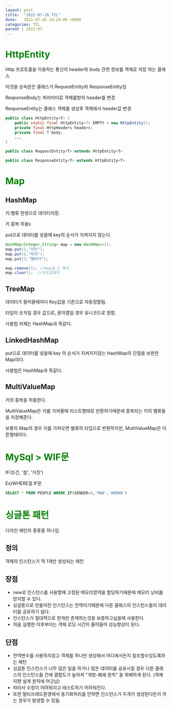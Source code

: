 ```yaml
---
layout: post
title:  "2022-07-26 TIL"
date:   2022-07-26 14:29:06 +0900
categories: TIL
parent : 2022-07
---
```


<span style="color:green">HttpEntity</span>
==========================================

Http 프로토콜을 이용하는 통신의 header와 body 관련 정보를 객체로 저장 하는 클래스

이것을 상속받은 클래스가 RequestEntity와 ResponseEntity임

ResponseBody는  파라미터로 객체를받아 header를 변경

ResponseEntity는 클래스 객체를 생성후 객체에서 header값 변경

```java
public class HttpEntity<T> {
    public static final HttpEntity<?> EMPTY = new HttpEntity();
    private final HttpHeaders headers;
    private final T body;
    ...
}
```
```java
public class RequestEntity<T> extends HttpEntity<T>

public class ResponseEntity<T> extends HttpEntity<T>
```

<span style="color:green">Map</span>
====================================

HashMap
-------

키:밸류 한쌍으로 데이터저장. 

키 중복 허용x

put으로 데이터를 넣을때 key의 순서가 지켜지지 않는다.
```java
HashMap<Integer,String> map = new HashMap<>();
map.put(1,"치킨");
map.put(2,"피자");
map.put(3,"햄버거");

map.remove(1); //key값 1 제거
map.clear();  //모든값제거
```

TreeMap
------
데이터가 들어올때마다 Key값을 기준으로 자동정렬됨.

타입이 숫자일 경우 값으로, 문자열일 경우 유니코드로 정렬.

사용법 자체는 HashMap과 똑같다.

LinkedHashMap
------------
put으로 데이터를 넣을때 key 의 순서가 지켜지지않는 HashMap의 단점을 보완한 Map이다.

사용법은 HashMap과 똑같다.

MultiValueMap
-------------
키의 중복을 허용한다.

MultiValueMap은  키를 가져올때 리스트형태로 반환하기때문에 중복되는 키의 밸류들을 저장해준다.

보통의 Map의 경우  키를 가져오면 밸류의 타입으로 반환하지만, MultiValueMap은 다른형태이다.

<span style="color:green">MySql > WIF문</span>
=============================================

IF(조건, '참', '거짓')

Ex)WHERE절 IF문
```sql
SELECT * FROM PEOPLE WHERE IF(GENDER=0,'MAN','WOMAN')

```

<span style="color:green">싱글톤 패턴</span>
=============================================

디자인 패턴의 종류중 하나임.

정의
---

객체의 인스턴스가 딱 1개만 생성되는 패턴


장점
---
- new로 인스턴스를 사용할때 고정된 메모리영역을 할당하기때문에 메모리 낭비를 방지할 수 있다.
- 싱글톤으로 만들어진 인스턴스는 전역이기때문에 다른 클래스의 인스턴스들이 데이터를 공유하기 쉽다.
- 인스턴스가 절대적으로 한개만 존재하는것을 보증하고싶을때 사용한다.
- 처음 실행한 이후부터는 객체 로딩 시간이 줄어들어 성능향상이 된다.


단점
---
- 전역변수를 사용하지않고 객체를 하나만 생성해서 어디에서든지 참조할수있도록하는 패턴
- 싱글톤 인스턴스가 너무 많은 일을 하거나 많은 데이터를 공유시킬 경우 다른 클래스의 인스턴스들 간에 결합도가 높아져 "개방-폐쇄 원칙" 을 위배하게 된다. (객체 지향 설계 원칙에 어긋남)
- 따라서 수정이 어려워지고 테스트하기 어려워진다.
- 또한 멀티쓰레드환경에서 동기화처리를 안하면 인스턴스가 두개가 생성된다든지 하는 경우가 발생할 수 있음.
